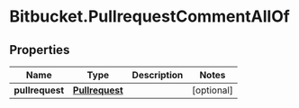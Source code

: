 # Bitbucket.PullrequestCommentAllOf

## Properties

Name | Type | Description | Notes
------------ | ------------- | ------------- | -------------
**pullrequest** | [**Pullrequest**](Pullrequest.md) |  | [optional] 


